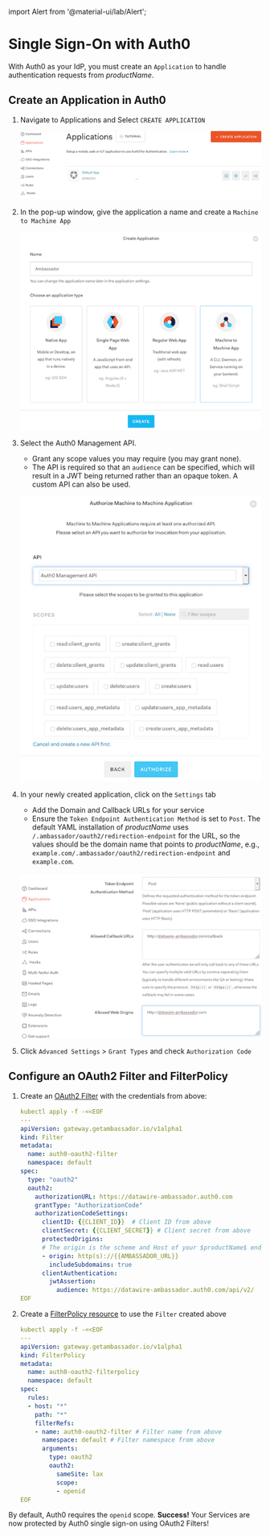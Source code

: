 import Alert from '@material-ui/lab/Alert';

# Single Sign-On with Auth0

With Auth0 as your IdP, you must create an `Application` to handle authentication requests from $productName$.

## Create an Application in Auth0

1. Navigate to Applications and Select `CREATE APPLICATION`

   ![Auth0 Application](../../images/create-application.png)

2. In the pop-up window, give the application a name and create a `Machine to Machine App`

   ![Auth0 Machine-Machine App](../../images/machine-machine.png)

3. Select the Auth0 Management API.

   - Grant any scope values you may require (you may grant none).
   - The API is required so that an `audience` can be specified, which will result in a JWT being returned rather than an opaque token. A custom API can also be used.

   ![Auth0 Scopes](../../images/scopes.png)

4. In your newly created application, click on the `Settings` tab

   - Add the Domain and Callback URLs for your service
   - Ensure the `Token Endpoint Authentication Method` is set to `Post`. The default YAML installation of $productName$ uses `/.ambassador/oauth2/redirection-endpoint` for the URL, so the values should be the domain name that points to $productName$, e.g., `example.com/.ambassador/oauth2/redirection-endpoint` and `example.com`.

   ![Auth0 None](../../images/Auth0_none.png)

5. Click `Advanced Settings` > `Grant Types` and check `Authorization Code`

## Configure an OAuth2 Filter and FilterPolicy

1. Create an [OAuth2 Filter][] with the credentials from above:

   ```yaml
   kubectl apply -f -<<EOF
   ---
   apiVersion: gateway.getambassador.io/v1alpha1
   kind: Filter
   metadata:
     name: auth0-oauth2-filter
     namespace: default
   spec:
     type: "oauth2"
     oauth2:
       authorizationURL: https://datawire-ambassador.auth0.com
       grantType: "AuthorizationCode"
       authorizationCodeSettings:
         clientID: {{CLIENT_ID}}  # Client ID from above
         clientSecret: {{CLIENT_SECRET}} # Client secret from above
         protectedOrigins:
         # The origin is the scheme and Host of your $productName$ endpoint
         - origin: http(s)://{{AMBASSADOR_URL}}
           includeSubdomains: true
         clientAuthentication:
           jwtAssertion:
             audience: https://datawire-ambassador.auth0.com/api/v2/
   EOF
   ```

2. Create a [FilterPolicy resource][] to use the `Filter` created above

   ```yaml
   kubectl apply -f -<<EOF
   ---
   apiVersion: gateway.getambassador.io/v1alpha1
   kind: FilterPolicy
   metadata:
     name: auth0-oauth2-filterpolicy
     namespace: default
   spec:
     rules:
     - host: "*"
       path: "*"
       filterRefs:
       - name: auth0-oauth2-filter # Filter name from above
         namespace: default # Filter namespace from above
         arguments:
           type: oauth2
           oauth2:
             sameSite: lax
             scope:
             - openid
   EOF
   ```

<Alert severity="info">
  By default, Auth0 requires the <code>openid</code> scope.
</Alert>

<Alert severity="success">
  <b>Success!</b> Your Services are now protected by Auth0 single sign-on using OAuth2 Filters!
</Alert>

[OAuth2 Filter]: ../../../custom-resources/filter-oauth2
[FilterPolicy resource]: ../../../custom-resources/filterpolicy
